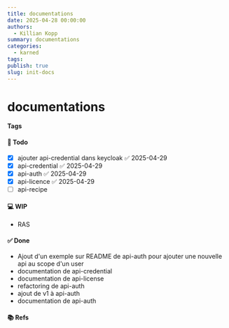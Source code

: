 ```yaml
---
title: documentations
date: 2025-04-28 00:00:00
authors:
  - Killian Kopp
summary: documentations
categories:
  - karned
tags: 
publish: true
slug: init-docs
---
```

# documentations
**Tags** 
#### 📓 Todo
- [x] ajouter api-credential dans keycloak ✅ 2025-04-29
- [x] api-credential ✅ 2025-04-29
- [x] api-auth ✅ 2025-04-29
- [x] api-licence ✅ 2025-04-29
- [ ] api-recipe

#### 💻 WIP
- RAS

#### ✅ Done
- Ajout d'un exemple sur README de api-auth pour ajouter une nouvelle api au scope d'un user
- documentation de api-credential
- documentation de api-license
- refactoring de api-auth
- ajout de v1 à api-auth
- documentation de api-auth

#### 📚 Refs